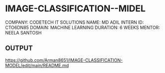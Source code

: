 # IMAGE-CLASSIFICATION--MIDEL
COMPANY: CODETECH IT SOLUTIONS
NAME: MD ADIL
INTERN ID: CTO6DN85
DOMAIN: MACHINE LEARNING
DURATION: 6 WEEKS
MENTOR: NEELA SANTOSH


## OUTPUT


https://github.com/Arman8651/IMAGE-CLASSIFICATION-MODEL/edit/main/README.md
